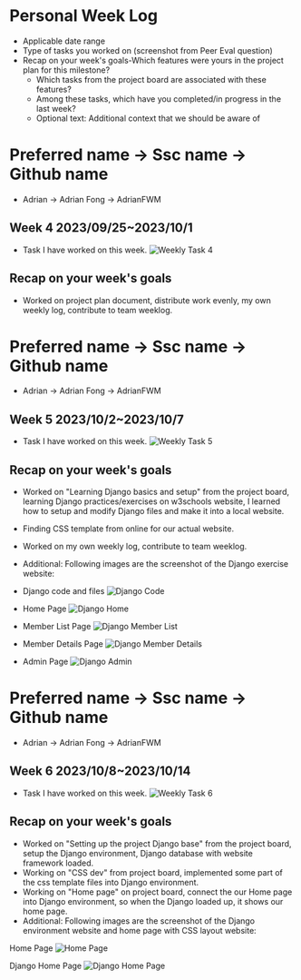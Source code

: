 # Personal Week Log

- Applicable date range
- Type of tasks you worked on (screenshot from Peer Eval question)
- Recap on your week's goals-Which features were yours in the project plan for this milestone?
  - Which tasks from the project board are associated with these features?
  - Among these tasks, which have you completed/in progress in the last week?
  - Optional text: Additional context that we should be aware of

# Preferred name -> Ssc name -> Github name

- Adrian -> Adrian Fong -> AdrianFWM

## Week 4 2023/09/25~2023/10/1

- Task I have worked on this week.
![Weekly Task 4](./images/tasks/AdrianFong_Week4_Task.png)

## Recap on your week's goals

- Worked on project plan document, distribute work evenly, my own weekly log, contribute to team weeklog.

# Preferred name -> Ssc name -> Github name

- Adrian -> Adrian Fong -> AdrianFWM

## Week 5 2023/10/2~2023/10/7

- Task I have worked on this week.
![Weekly Task 5](./images/tasks/AdrianFong_Week5_Task.png)

## Recap on your week's goals

- Worked on "Learning Django basics and setup" from the project board, learning Django practices/exercises on w3schools website, I learned how to setup and modify Django files and make it into a local website. 
- Finding CSS template from online for our actual website.
- Worked on my own weekly log, contribute to team weeklog.
- Additional: Following images are the screenshot of the Django exercise website:

- Django code and files
![Django Code](./images/w3images/Adrian/Code.png)

- Home Page
![Django Home](./images/w3images/Adrian/Home.png)

- Member List Page
![Django Member List](./images/w3images/Adrian/MemberList.png)

- Member Details Page
![Django Member Details](./images/w3images/Adrian/MemberDetails.png)

- Admin Page
![Django Admin](./images/w3images/Adrian/Admin.png)

# Preferred name -> Ssc name -> Github name

- Adrian -> Adrian Fong -> AdrianFWM

## Week 6 2023/10/8~2023/10/14

- Task I have worked on this week.
![Weekly Task 6](./images/tasks/AdrianFong_Week6_Task.png)

## Recap on your week's goals

- Worked on "Setting up the project Django base" from the project board, setup the Django environment, Django database with website framework loaded.
- Working on "CSS dev" from project board, implemented some part of the css template files into Django environment.
- Working on "Home page" on project board, connect the our Home page into Django environment, so when the Django loaded up, it shows our home page.
- Additional: Following images are the screenshot of the Django environment website and home page with CSS layout website:

Home Page
![Home Page](./images/w3images/Adrian/HomePage.png)

Django Home Page
![Django Home Page](./images/w3images/Adrian/DjangoHome.png)